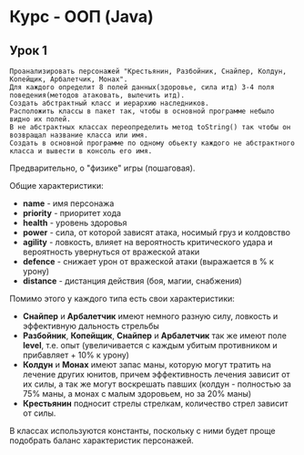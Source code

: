 # Курс - ООП (Java)

## Урок 1
```
Проанализировать персонажей "Крестьянин, Разбойник, Снайпер, Колдун, Копейщик, Арбалетчик, Монах".
Для каждого определит 8 полей данных(здоровье, сила итд) 3-4 поля поведения(методов атаковать, вылечить итд).
Создать абстрактный класс и иерархию наследников.
Расположить классы в пакет так, чтобы в основной программе небыло видно их полей.
В не абстрактных классах переопределить метод toString() так чтобы он возвращал название класса или имя.
Создать в основной программе по одному обьекту каждого не абстрактного класса и вывести в консоль его имя.
```

Предварительно, о "физике" игры (пошаговая).

Общие характеристики:
- **name** - имя персонажа
- **priority** - приоритет хода
- **health** - уровень здоровья
- **power** - сила, от которой зависят атака, носимый груз и колдовство
- **agility** - ловкость, влияет на вероятность критического удара и вероятность увернуться от вражеской атаки
- **defence** - снижает урон от вражеской атаки (выражается в % к урону)
- **distance** - дистанция действия (боя, магии, снабжения)

Помимо этого у каждого типа есть свои характеристики:

- **Снайпер** и **Арбалетчик** имеют немного разную силу, ловкость и эффективную дальность стрельбы
- **Разбойник**, **Копейщик**, **Снайпер** и **Арбалетчик** так же имеют поле **level**, т.е. опыт (увеличивается с каждым убитым противником и прибавляет + 10% к урону)
- **Колдун** и **Монах** имеют запас маны, которую могут тратить на лечение других юнитов, причем эффективность лечения зависит от их силы, а так же могут воскрешать павших (колдун - полностью за 75% маны, а монах с малым здоровьем, но за 20% маны)
- **Крестьянин** подносит стрелы стрелкам, количество стрел зависит от силы.

В классах используются константы, поскольку с ними будет проще подобрать баланс характеристик персонажей.

